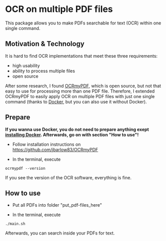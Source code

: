 OCR on multiple PDF files
============
This package allows you to make PDFs searchable for text (OCR) within one single command.


Motivation & Technology
-----------------------
It is hard to find OCR implementations that meet these three requirements:
  - high usability
  - ability to process multiple files
  - open source

After some research, I found [OCRmyPDF](https://github.com/jbarlow83/OCRmyPDF), which is open source, but not that easy to use for processing more than one PDF file. Therefore, I extended OCRmyPDF to easily apply OCR on multiple PDF files with just one single command (thanks to [Docker](https://www.docker.com/), but you can also use it without Docker).


Prepare
--------
**If you wanna use Docker, you do not need to prepare anything exept [installing Docker](https://docs.docker.com/engine/installation/). Afterwards, go on with section "How to use"!**

  - Follow installation instructions on https://github.com/jbarlow83/OCRmyPDF

  - In the terminal, execute

  ```
  ocrmypdf --version
  ```

  If you see the version of the OCR software, everything is fine.


How to use
----------
  - Put all PDFs into folder "put_pdf-files_here"

  - In the terminal, execute

  ```
  ./main.sh
  ```

  Afterwards, you can search inside your PDFs for text.
